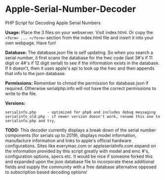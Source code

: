 # Apple-Serial-Number-Decoder
PHP Script for Decoding Apple Serial Numbers

__Usage:__
Place the 3 files on your webserver. Visit index.html. Or copy the `<form> ... </form>` section from the index.html file and insert it into your own webpage. Have fun!

__Database:__
The database.json file is self updating. So when you search a serial number, it first scans the database for the hwc code (last 3#'s if 11 digit or 4#'s if 12 digit serial) to see if the information exists in the database. If it doesn't, then it uses apple's api to look up the hwc and then appends that info to the json database.

__Permissions:__
Remember to chmod the permission for database.json if required. Otherwise serialphp.info will not have the correct permissions to write to the file.

__Versions:__
```
serialinfo.php     - optimized for php8 and includes debug messaging
serialinfo_old.php - if newer version doesn't work, rename this one to serialinfo.php and try. 
```

__TODO:__
This decoder currently displays a break down of the serial number components (for serials up to 2019), displays model information, manufacture information and links to apple's official hardware configurations. Sites like everymac.com or appleserialinfo.com expand on the information provided by this script greatly with model and emc #'s, configuration options, specs etc. It would be nice if someone forked this and expanded upon the json database file to incorporate these additional fields and supply the community with a free database alternative opposed to subscription based decoding options!
